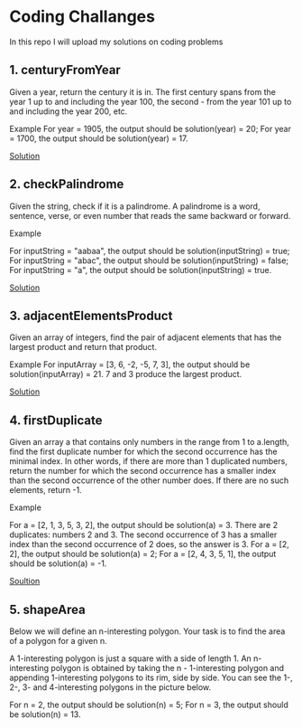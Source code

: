 # Coding Challanges

In this repo I will upload my solutions on coding problems

<h2>1. centuryFromYear </h2>
Given a year, return the century it is in. The first century spans from the year 1 up to and including the year 100, the second - from the year 101 up to and including the year 200, etc.

Example
For year = 1905, the output should be
solution(year) = 20;
For year = 1700, the output should be
solution(year) = 17.

[Solution]()

<h2>2. checkPalindrome</h2>
Given the string, check if it is a palindrome. A palindrome is a word, sentence, verse, or even number that reads the same backward or forward.

Example

For inputString = "aabaa", the output should be
solution(inputString) = true;
For inputString = "abac", the output should be
solution(inputString) = false;
For inputString = "a", the output should be
solution(inputString) = true.

[Solution]()

<h2>3. adjacentElementsProduct</h2>
Given an array of integers, find the pair of adjacent elements that has the largest product and return that product.

Example
For inputArray = [3, 6, -2, -5, 7, 3], the output should be
solution(inputArray) = 21.
7 and 3 produce the largest product.

[Solution]()

<h2>4. firstDuplicate</h2>
Given an array a that contains only numbers in the range from 1 to a.length, find the first duplicate number for which the second occurrence has the minimal index. In other words, if there are more than 1 duplicated numbers, return the number for which the second occurrence has a smaller index than the second occurrence of the other number does. If there are no such elements, return -1.

Example

For a = [2, 1, 3, 5, 3, 2], the output should be solution(a) = 3.
There are 2 duplicates: numbers 2 and 3. The second occurrence of 3 has a smaller index than the second occurrence of 2 does, so the answer is 3.
For a = [2, 2], the output should be solution(a) = 2;
For a = [2, 4, 3, 5, 1], the output should be solution(a) = -1.

[Soultion]()

<h2>5. shapeArea</h2>
Below we will define an n-interesting polygon. Your task is to find the area of a polygon for a given n.

<img src=''/>

A 1-interesting polygon is just a square with a side of length 1. An n-interesting polygon is obtained by taking the n - 1-interesting polygon and appending 1-interesting polygons to its rim, side by side. You can see the 1-, 2-, 3- and 4-interesting polygons in the picture below.

For n = 2, the output should be
solution(n) = 5;
For n = 3, the output should be
solution(n) = 13.
